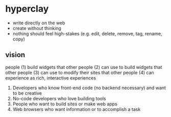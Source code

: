 # hyperclay

- write directly on the web
- create without thinking
- nothing should feel high-stakes (e.g. edit, delete, remove, tag, rename, copy)

## vision

people (1) build widgets that other people (2) can use to build widgets that other people (3) can use to modify their sites that other people (4) can experience as rich, interactive experiences

1. Developers who know front-end code (no backend necessary) and want to be creative
2. No-code developers who love building tools
3. People who want to build sites or make web apps
4. Web browsers who want information or to accomplish a task